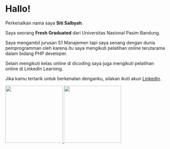 # Hallo!
Perkenalkan nama saya **Siti Salbyah**.

Saya seorang **Fresh Graduated** dari Universitas Nasional Pasim Bandung.

Saya mengambil jurusan S1 Manajemen tapi saya senang dengan dunia pemprogramman oleh karena itu saya mengikuti pelatihan online terutarama dalam bidang PHP developer.

Selain mengikuti kelas online di dicoding saya juga mengikuti pelatihan online di LinkedIn Learning.

Jika kamu tertarik untuk berkenalan denganku, silakan ikuti akun [Linkedin](https://www.linkedin.com/in/siti-salbyah-26883b194/).

<p align="left">
<a href="https://github.com/salby966">
  <img height="180em" src="https://github-readme-stats-eight-theta.vercel.app/api?username=salby966&show_icons=true&theme=algolia&include_all_commits=true&count_private=true"/>
  <img height="180em" src="https://github-readme-stats-eight-theta.vercel.app/api/top-langs/?username=salby966&layout=compact&langs_count=8&theme=algolia"/>
</a>
</p>
